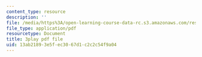 ```yaml
---
content_type: resource
description: ''
file: /media/https%3A/open-learning-course-data-rc.s3.amazonaws.com/res-18-005-highlights-of-calculus-spring-2010/13ab21893e5fec3067d1c2c2c54f9a04_N4ceWhmXxcs.pdf
file_type: application/pdf
resourcetype: Document
title: 3play pdf file
uid: 13ab2189-3e5f-ec30-67d1-c2c2c54f9a04
---
```

